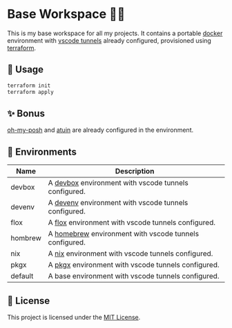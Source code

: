 # Base Workspace 🧑‍💻

This is my base workspace for all my projects. It contains a portable [docker](https://docker.com) environment with [vscode tunnels](https://code.visualstudio.com/docs/remote/tunnels) already configured, provisioned using [terraform](https://terraform.io).

## 🚀 Usage

```bash
terraform init
terraform apply
```

## ✨ Bonus

[oh-my-posh](https://ohmyposh.dev/) and [atuin](https://atuin.sh/) are already configured in the environment.

## 🐚 Environments

| Name   | Description                                          |
|--------|------------------------------------------------------|
| devbox  | A [devbox](https://github.com/jetpack-io/devbox) environment with vscode tunnels configured. |
| devenv  | A [devenv](https://devenv.sh/) environment with vscode tunnels configured. |
| flox    | A [flox](https://flox.dev/) environment with vscode tunnels configured.   |
| hombrew | A [homebrew](https://brew.sh/) environment with vscode tunnels configured.   |
| nix     | A [nix](https://nixos.org/) environment with vscode tunnels configured.    |
| pkgx    | A [pkgx](https://pkgx.sh/) environment with vscode tunnels configured.   |
| default | A base environment with vscode tunnels configured.   |


## 📝 License

This project is licensed under the [MIT License](LICENSE).

